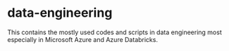# data-engineering
This contains the mostly used codes and scripts in data engineering most especially in Microsoft Azure and Azure Databricks.
